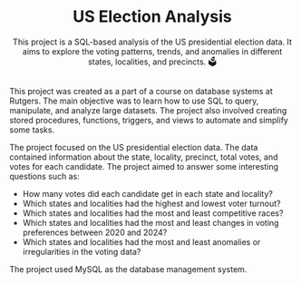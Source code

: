 <h1 align="center">US Election Analysis</h1>

<p align="center">
  This project is a SQL-based analysis of the US presidential election data. It aims to explore the voting patterns, trends, and anomalies in different states, localities, and precincts. 🗳️
</p>

## 

This project was created as a part of a course on database systems at Rutgers. The main objective was to learn how to use SQL to query, manipulate, and analyze large datasets. The project also involved creating stored procedures, functions, triggers, and views to automate and simplify some tasks.

The project focused on the US presidential election data. The data contained information about the state, locality, precinct, total votes, and votes for each candidate. The project aimed to answer some interesting questions such as:

- How many votes did each candidate get in each state and locality?
- Which states and localities had the highest and lowest voter turnout?
- Which states and localities had the most and least competitive races?
- Which states and localities had the most and least changes in voting preferences between 2020 and 2024?
- Which states and localities had the most and least anomalies or irregularities in the voting data?

The project used MySQL as the database management system.
